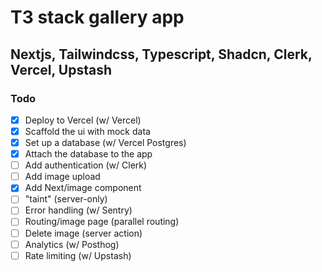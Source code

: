 # T3 stack gallery app
## Nextjs, Tailwindcss, Typescript, Shadcn, Clerk, Vercel, Upstash

### Todo

- [x] Deploy to Vercel (w/ Vercel)
- [x] Scaffold the ui with mock data
- [x] Set up a database (w/ Vercel Postgres)
- [x] Attach the database to the app
- [ ] Add authentication (w/ Clerk)
- [ ] Add image upload
- [x] Add Next/image component
- [ ] "taint" (server-only)
- [ ] Error handling (w/ Sentry)
- [ ] Routing/image page (parallel routing)
- [ ] Delete image (server action)
- [ ] Analytics (w/ Posthog)
- [ ] Rate limiting (w/ Upstash)